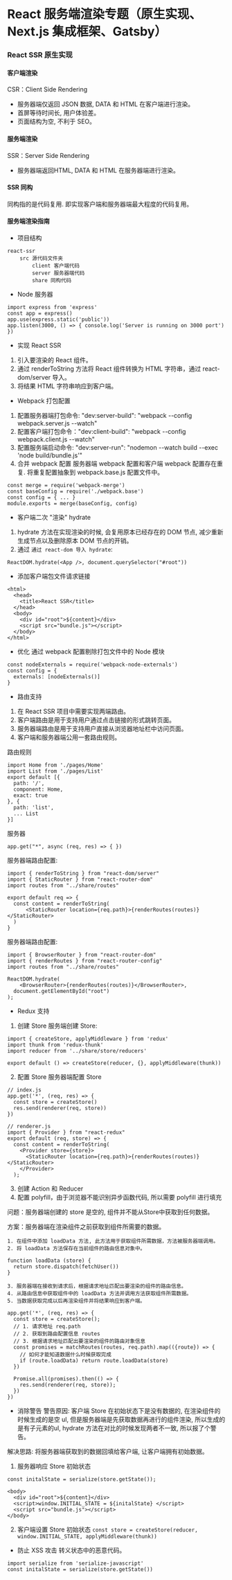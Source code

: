 # **React 服务端渲染专题（原生实现、Next.js 集成框架、Gatsby）**
### React SSR 原生实现
#### 客户端渲染
CSR：Client Side Rendering
- 服务器端仅返回 JSON 数据, DATA 和 HTML 在客户端进⾏渲染。
- ⾸屏等待时间⻓, ⽤户体验差。
- ⻚⾯结构为空, 不利于 SEO。

#### 服务端渲染
SSR：Server Side Rendering
- 服务器端返回HTML, DATA 和 HTML 在服务器端进⾏渲染。

#### SSR 同构
同构指的是代码复⽤. 即实现客户端和服务器端最⼤程度的代码复⽤。

#### 服务端渲染指南

- 项目结构
```
react-ssr
    src 源代码⽂件夹
        client 客户端代码
        server 服务器端代码
        share 同构代码
```

- Node 服务器
```
import express from 'express'
const app = express()
app.use(express.static('public'))
app.listen(3000, () => { console.log('Server is running on 3000 port') })
```

- 实现 React SSR
1. 引⼊要渲染的 React 组件。
2. 通过 renderToString ⽅法将 React 组件转换为 HTML 字符串，通过 react-dom/server 导⼊。
3. 将结果 HTML 字符串响应到客户端。
- Webpack 打包配置
1. 配置服务器端打包命令: "dev:server-build": "webpack --config webpack.server.js --watch"
2. 配置客户端打包命令："dev:client-build": "webpack --config webpack.client.js --watch"
3. 配置服务端启动命令: "dev:server-run": "nodemon --watch build --exec \'node build/bundle.js\'"
4. 合并 webpack 配置
服务器端 webpack 配置和客户端 webpack 配置存在重复. 将重复配置抽象到 webpack.base.js 配置⽂件中。
```
const merge = require('webpack-merge')
const baseConfig = require('./webpack.base')
const config = { ... }
module.exports = merge(baseConfig, config)
```

- 客户端⼆次 "渲染" hydrate
1. hydrate ⽅法在实现渲染的时候, 会复⽤原本已经存在的 DOM 节点, 减少重新⽣成节点以及删除原本 DOM 节点的开销。
2. 通过 `通过 react-dom 导⼊ hydrate`:
```
ReactDOM.hydrate(<App />, document.querySelector("#root"))
```

- 添加客户端包文件请求链接
```
<html>
  <head>
    <title>React SSR</title>
  </head>
  <body>
    <div id="root">${content}</div>
    <script src="bundle.js"></script>
  </body>
</html>
```

- 优化
通过 webpack 配置剔除打包⽂件中的 Node 模块
```
const nodeExternals = require('webpack-node-externals')
const config = {
  externals: [nodeExternals()]
}
```

- 路由支持
1. 在 React SSR 项⽬中需要实现两端路由。
2. 客户端路由是⽤于⽀持⽤户通过点击链接的形式跳转⻚⾯。
3. 服务器端路由是⽤于⽀持⽤户直接从浏览器地址栏中访问⻚⾯。
4. 客户端和服务器端公⽤⼀套路由规则。

路由规则
```
import Home from './pages/Home'
import List from './pages/List'
export default [{
  path: '/',
  component: Home,
  exact: true
}, {
  path: 'list',
  ... List
}]
```
服务器
```
app.get("*", async (req, res) => { })
```
服务器端路由配置:

```
import { renderToString } from "react-dom/server"
import { StaticRouter } from "react-router-dom"
import routes from "../share/routes"

export default req => {
  const content = renderToString(
      <StaticRouter location={req.path}>{renderRoutes(routes)}</StaticRouter>
  )
}

```
服务器端路由配置:
```
import { BrowserRouter } from "react-router-dom"
import { renderRoutes } from "react-router-config"
import routes from "../share/routes"

ReactDOM.hydrate(
    <BrowserRouter>{renderRoutes(routes)}</BrowserRouter>,
  document.getElementById("root")
);
```

- Redux 支持
1. 创建 Store
服务端创建 Store:
```
import { createStore, applyMiddleware } from 'redux'
import thunk from 'redux-thunk'
import reducer from '../share/store/reducers'

export default () => createStore(reducer, {}, applyMiddleware(thunk))
```
2. 配置 Store
服务器端配置 Store
```
// index.js
app.get('*', (req, res) => {
  const store = createStore()
  res.send(renderer(req, store))
})

// renderer.js
import { Provider } from "react-redux"
export default (req, store) => {
  const content = renderToString(
    <Provider store={store}>
      <StaticRouter location={req.path}>{renderRoutes(routes)}</StaticRouter>
    </Provider>
  );
```
3. 创建 Action 和 Reducer
4. 配置 polyfill，由于浏览器不能识别异步函数代码, 所以需要 polyfill 进⾏填充

问题：服务器端创建的 store 是空的, 组件并不能从Store中获取到任何数据。

方案：服务器端在渲染组件之前获取到组件所需要的数据。

    1. 在组件中添加 loadData ⽅法, 此⽅法⽤于获取组件所需数据，⽅法被服务器端调⽤。
    2. 将 loadData ⽅法保存在当前组件的路由信息对象中。
```
function loadData (store) {
  return store.dispatch(fetchUser())
}
```
    3. 服务器端在接收到请求后，根据请求地址匹配出要渲染的组件的路由信息。
    4. 从路由信息中获取组件中的 loadData ⽅法并调⽤⽅法获取组件所需数据。
    5. 当数据获取完成以后再渲染组件并将结果响应到客户端。

```
app.get('*', (req, res) => {
  const store = createStore();
  // 1. 请求地址 req.path
  // 2. 获取到路由配置信息 routes
  // 3. 根据请求地址匹配出要渲染的组件的路由对象信息
  const promises = matchRoutes(routes, req.path).map(({route}) => {
    // 如何才能知道数据什么时候获取完成
    if (route.loadData) return route.loadData(store)
  })

  Promise.all(promises).then(() => {
    res.send(renderer(req, store));
  })
})
```

- 消除警告
警告原因: 客户端 Store 在初始状态下是没有数据的, 在渲染组件的时候⽣成的是空 ul, 但是服务器端是先获取数据再进⾏的组件渲染, 
所以⽣成的是有⼦元素的ul, hydrate ⽅法在对⽐的时候发现两者不⼀致, 所以报了个警告。

解决思路: 将服务器端获取到的数据回填给客户端, 让客户端拥有初始数据。

1. 服务器响应 Store 初始状态
```
const initalState = serialize(store.getState());

<body>
  <div id="root">${content}</div>
  <script>window.INITIAL_STATE = ${initalState} </script>
  <script src="bundle.js"></script>
</body>
```

2. 客户端设置 Store 初始状态
`const store = createStore(reducer, window.INITIAL_STATE, applyMiddleware(thunk))`

- 防止 XSS 攻击
转义状态中的恶意代码。
```
import serialize from 'serialize-javascript'
const initalState = serialize(store.getState())

```